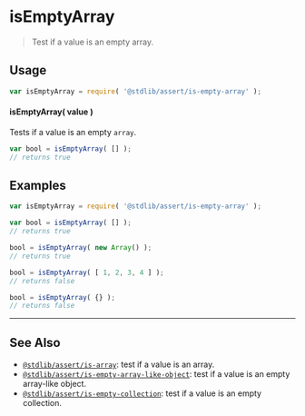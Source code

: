 <!--

@license Apache-2.0

Copyright (c) 2018 The Stdlib Authors.

Licensed under the Apache License, Version 2.0 (the "License");
you may not use this file except in compliance with the License.
You may obtain a copy of the License at

   http://www.apache.org/licenses/LICENSE-2.0

Unless required by applicable law or agreed to in writing, software
distributed under the License is distributed on an "AS IS" BASIS,
WITHOUT WARRANTIES OR CONDITIONS OF ANY KIND, either express or implied.
See the License for the specific language governing permissions and
limitations under the License.

-->

# isEmptyArray

> Test if a value is an empty array.

<section class="usage">

## Usage

```javascript
var isEmptyArray = require( '@stdlib/assert/is-empty-array' );
```

#### isEmptyArray( value )

Tests if a value is an empty `array`.

```javascript
var bool = isEmptyArray( [] );
// returns true
```

</section>

<!-- /.usage -->

<section class="examples">

## Examples

<!-- eslint-disable no-array-constructor -->

<!-- eslint no-undef: "error" -->

```javascript
var isEmptyArray = require( '@stdlib/assert/is-empty-array' );

var bool = isEmptyArray( [] );
// returns true

bool = isEmptyArray( new Array() );
// returns true

bool = isEmptyArray( [ 1, 2, 3, 4 ] );
// returns false

bool = isEmptyArray( {} );
// returns false
```

</section>

<!-- /.examples -->

<!-- Section for related `stdlib` packages. Do not manually edit this section, as it is automatically populated. -->

<section class="related">

* * *

## See Also

-   <span class="package-name">[`@stdlib/assert/is-array`][@stdlib/assert/is-array]</span><span class="delimiter">: </span><span class="description">test if a value is an array.</span>
-   <span class="package-name">[`@stdlib/assert/is-empty-array-like-object`][@stdlib/assert/is-empty-array-like-object]</span><span class="delimiter">: </span><span class="description">test if a value is an empty array-like object.</span>
-   <span class="package-name">[`@stdlib/assert/is-empty-collection`][@stdlib/assert/is-empty-collection]</span><span class="delimiter">: </span><span class="description">test if a value is an empty collection.</span>

</section>

<!-- /.related -->

<!-- Section for all links. Make sure to keep an empty line after the `section` element and another before the `/section` close. -->

<section class="links">

<!-- <related-links> -->

[@stdlib/assert/is-array]: https://github.com/stdlib-js/assert/tree/main/is-array

[@stdlib/assert/is-empty-array-like-object]: https://github.com/stdlib-js/assert/tree/main/is-empty-array-like-object

[@stdlib/assert/is-empty-collection]: https://github.com/stdlib-js/assert/tree/main/is-empty-collection

<!-- </related-links> -->

</section>

<!-- /.links -->
